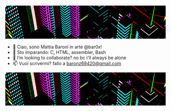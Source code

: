 ![xd](g3.gif)

- 👋 Ciao, sono Mattia Baroni in arte @bar0x!
- 🌱 Sto imparando: C, HTML, assembler, Bash
- 💞️ I’m looking to collaborate? no bc i'll always be alone
- 📫 Vuoi scrivermi? fallo a baronz69420@gmail.com

![xd](g3.gif)

<!---
--->
